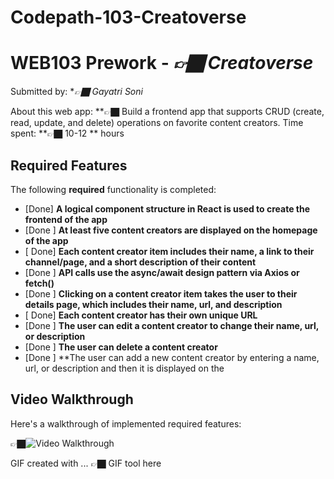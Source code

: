 # Codepath-103-Creatoverse
# WEB103 Prework - *👉🏿 Creatoverse*

Submitted by: **👉🏿 Gayatri Soni*

About this web app: **👉🏿 Build a frontend app that supports CRUD (create, read, update, and delete) operations on favorite content creators. 
Time spent: **👉🏿 10-12  ** hours

## Required Features

The following **required** functionality is completed:

<!-- 👉🏿👉🏿👉🏿 Make sure to check off completed functionality below -->
- [Done] **A logical component structure in React is used to create the frontend of the app**
- [Done ] **At least five content creators are displayed on the homepage of the app**
- [ Done] **Each content creator item includes their name, a link to their channel/page, and a short description of their content**
- [Done ] **API calls use the async/await design pattern via Axios or fetch()**
- [Done ] **Clicking on a content creator item takes the user to their details page, which includes their name, url, and description**
- [ Done] **Each content creator has their own unique URL**
- [Done ] **The user can edit a content creator to change their name, url, or description**
- [Done ] **The user can delete a content creator**
- [Done ] **The user can add a new content creator by entering a name, url, or description and then it is displayed on the 



## Video Walkthrough

Here's a walkthrough of implemented required features:

👉🏿<img src='https://imgur.com/LFxugjR' title='Video Walkthrough' width='' alt='Video Walkthrough' />

<!-- Replace this with whatever GIF tool you used! -->
GIF created with ...  👉🏿 GIF tool here
<!-- Recommended tools:
[Kap](https://getkap.co/) for macOS
[ScreenToGif](https://www.screentogif.com/) for Windows
[peek](https://github.com/phw/peek) for Linux. -->




